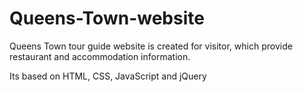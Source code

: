 # Queens-Town-website
Queens Town tour guide website is created for visitor, which provide restaurant and accommodation information.

Its based on HTML, CSS, JavaScript and jQuery
